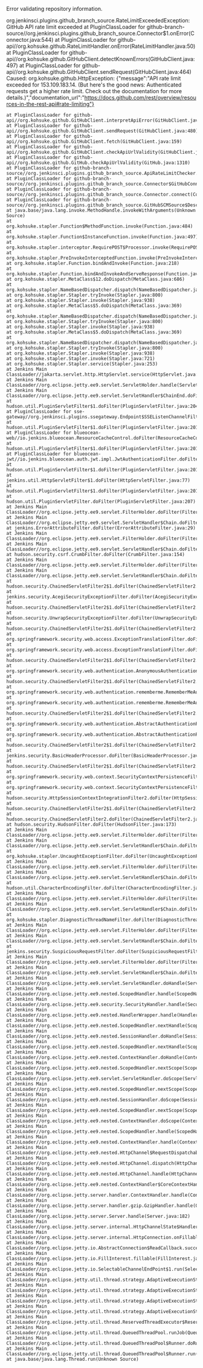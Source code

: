 Error validating repository information.

org.jenkinsci.plugins.github_branch_source.RateLimitExceededException: GitHub API rate limit exceeded
	at PluginClassLoader for github-branch-source//org.jenkinsci.plugins.github_branch_source.Connector$1.onError(Connector.java:544)
	at PluginClassLoader for github-api//org.kohsuke.github.RateLimitHandler.onError(RateLimitHandler.java:50)
	at PluginClassLoader for github-api//org.kohsuke.github.GitHubClient.detectKnownErrors(GitHubClient.java:497)
	at PluginClassLoader for github-api//org.kohsuke.github.GitHubClient.sendRequest(GitHubClient.java:464)
Caused: org.kohsuke.github.HttpException: {"message":"API rate limit exceeded for 153.109.183.14. (But here's the good news: Authenticated requests get a higher rate limit. Check out the documentation for more details.)","documentation_url":"https://docs.github.com/rest/overview/resources-in-the-rest-api#rate-limiting"}

	at PluginClassLoader for github-api//org.kohsuke.github.GitHubClient.interpretApiError(GitHubClient.java:740)
	at PluginClassLoader for github-api//org.kohsuke.github.GitHubClient.sendRequest(GitHubClient.java:480)
	at PluginClassLoader for github-api//org.kohsuke.github.GitHubClient.fetch(GitHubClient.java:159)
	at PluginClassLoader for github-api//org.kohsuke.github.GitHubClient.checkApiUrlValidity(GitHubClient.java:390)
	at PluginClassLoader for github-api//org.kohsuke.github.GitHub.checkApiUrlValidity(GitHub.java:1310)
	at PluginClassLoader for github-branch-source//org.jenkinsci.plugins.github_branch_source.ApiRateLimitChecker.verifyConnection(ApiRateLimitChecker.java:192)
	at PluginClassLoader for github-branch-source//org.jenkinsci.plugins.github_branch_source.Connector$GitHubConnection.verifyConnection(Connector.java:738)
	at PluginClassLoader for github-branch-source//org.jenkinsci.plugins.github_branch_source.Connector.connect(Connector.java:435)
	at PluginClassLoader for github-branch-source//org.jenkinsci.plugins.github_branch_source.GitHubSCMSource$DescriptorImpl.doValidateRepositoryUrlAndCredentials(GitHubSCMSource.java:2141)
	at java.base/java.lang.invoke.MethodHandle.invokeWithArguments(Unknown Source)
	at org.kohsuke.stapler.Function$MethodFunction.invoke(Function.java:484)
	at org.kohsuke.stapler.Function$InstanceFunction.invoke(Function.java:497)
	at org.kohsuke.stapler.interceptor.RequirePOST$Processor.invoke(RequirePOST.java:79)
	at org.kohsuke.stapler.PreInvokeInterceptedFunction.invoke(PreInvokeInterceptedFunction.java:26)
	at org.kohsuke.stapler.Function.bindAndInvoke(Function.java:218)
	at org.kohsuke.stapler.Function.bindAndInvokeAndServeResponse(Function.java:140)
	at org.kohsuke.stapler.MetaClass$12.doDispatch(MetaClass.java:686)
	at org.kohsuke.stapler.NameBasedDispatcher.dispatch(NameBasedDispatcher.java:61)
	at org.kohsuke.stapler.Stapler.tryInvoke(Stapler.java:800)
	at org.kohsuke.stapler.Stapler.invoke(Stapler.java:938)
	at org.kohsuke.stapler.MetaClass$5.doDispatch(MetaClass.java:369)
	at org.kohsuke.stapler.NameBasedDispatcher.dispatch(NameBasedDispatcher.java:61)
	at org.kohsuke.stapler.Stapler.tryInvoke(Stapler.java:800)
	at org.kohsuke.stapler.Stapler.invoke(Stapler.java:938)
	at org.kohsuke.stapler.MetaClass$5.doDispatch(MetaClass.java:369)
	at org.kohsuke.stapler.NameBasedDispatcher.dispatch(NameBasedDispatcher.java:61)
	at org.kohsuke.stapler.Stapler.tryInvoke(Stapler.java:800)
	at org.kohsuke.stapler.Stapler.invoke(Stapler.java:938)
	at org.kohsuke.stapler.Stapler.invoke(Stapler.java:721)
	at org.kohsuke.stapler.Stapler.service(Stapler.java:253)
	at Jenkins Main ClassLoader//jakarta.servlet.http.HttpServlet.service(HttpServlet.java:587)
	at Jenkins Main ClassLoader//org.eclipse.jetty.ee9.servlet.ServletHolder.handle(ServletHolder.java:765)
	at Jenkins Main ClassLoader//org.eclipse.jetty.ee9.servlet.ServletHandler$ChainEnd.doFilter(ServletHandler.java:1668)
	at hudson.util.PluginServletFilter$1.doFilter(PluginServletFilter.java:204)
	at PluginClassLoader for sse-gateway//org.jenkinsci.plugins.ssegateway.Endpoint$SSEListenChannelFilter.doFilter(Endpoint.java:248)
	at hudson.util.PluginServletFilter$1.doFilter(PluginServletFilter.java:201)
	at PluginClassLoader for blueocean-web//io.jenkins.blueocean.ResourceCacheControl.doFilter(ResourceCacheControl.java:134)
	at hudson.util.PluginServletFilter$1.doFilter(PluginServletFilter.java:201)
	at PluginClassLoader for blueocean-jwt//io.jenkins.blueocean.auth.jwt.impl.JwtAuthenticationFilter.doFilter(JwtAuthenticationFilter.java:60)
	at hudson.util.PluginServletFilter$1.doFilter(PluginServletFilter.java:201)
	at jenkins.util.HttpServletFilter$1.doFilter(HttpServletFilter.java:77)
	at hudson.util.PluginServletFilter$1.doFilter(PluginServletFilter.java:201)
	at hudson.util.PluginServletFilter.doFilter(PluginServletFilter.java:207)
	at Jenkins Main ClassLoader//org.eclipse.jetty.ee9.servlet.FilterHolder.doFilter(FilterHolder.java:202)
	at Jenkins Main ClassLoader//org.eclipse.jetty.ee9.servlet.ServletHandler$Chain.doFilter(ServletHandler.java:1638)
	at jenkins.ErrorAttributeFilter.doFilter(ErrorAttributeFilter.java:29)
	at Jenkins Main ClassLoader//org.eclipse.jetty.ee9.servlet.FilterHolder.doFilter(FilterHolder.java:202)
	at Jenkins Main ClassLoader//org.eclipse.jetty.ee9.servlet.ServletHandler$Chain.doFilter(ServletHandler.java:1638)
	at hudson.security.csrf.CrumbFilter.doFilter(CrumbFilter.java:154)
	at Jenkins Main ClassLoader//org.eclipse.jetty.ee9.servlet.FilterHolder.doFilter(FilterHolder.java:202)
	at Jenkins Main ClassLoader//org.eclipse.jetty.ee9.servlet.ServletHandler$Chain.doFilter(ServletHandler.java:1638)
	at hudson.security.ChainedServletFilter2$1.doFilter(ChainedServletFilter2.java:94)
	at jenkins.security.AcegiSecurityExceptionFilter.doFilter(AcegiSecurityExceptionFilter.java:52)
	at hudson.security.ChainedServletFilter2$1.doFilter(ChainedServletFilter2.java:99)
	at hudson.security.UnwrapSecurityExceptionFilter.doFilter(UnwrapSecurityExceptionFilter.java:54)
	at hudson.security.ChainedServletFilter2$1.doFilter(ChainedServletFilter2.java:99)
	at org.springframework.security.web.access.ExceptionTranslationFilter.doFilter(ExceptionTranslationFilter.java:125)
	at org.springframework.security.web.access.ExceptionTranslationFilter.doFilter(ExceptionTranslationFilter.java:119)
	at hudson.security.ChainedServletFilter2$1.doFilter(ChainedServletFilter2.java:99)
	at org.springframework.security.web.authentication.AnonymousAuthenticationFilter.doFilter(AnonymousAuthenticationFilter.java:100)
	at hudson.security.ChainedServletFilter2$1.doFilter(ChainedServletFilter2.java:99)
	at org.springframework.security.web.authentication.rememberme.RememberMeAuthenticationFilter.doFilter(RememberMeAuthenticationFilter.java:114)
	at org.springframework.security.web.authentication.rememberme.RememberMeAuthenticationFilter.doFilter(RememberMeAuthenticationFilter.java:105)
	at hudson.security.ChainedServletFilter2$1.doFilter(ChainedServletFilter2.java:99)
	at org.springframework.security.web.authentication.AbstractAuthenticationProcessingFilter.doFilter(AbstractAuthenticationProcessingFilter.java:235)
	at org.springframework.security.web.authentication.AbstractAuthenticationProcessingFilter.doFilter(AbstractAuthenticationProcessingFilter.java:229)
	at hudson.security.ChainedServletFilter2$1.doFilter(ChainedServletFilter2.java:99)
	at jenkins.security.BasicHeaderProcessor.doFilter(BasicHeaderProcessor.java:106)
	at hudson.security.ChainedServletFilter2$1.doFilter(ChainedServletFilter2.java:99)
	at org.springframework.security.web.context.SecurityContextPersistenceFilter.doFilter(SecurityContextPersistenceFilter.java:117)
	at org.springframework.security.web.context.SecurityContextPersistenceFilter.doFilter(SecurityContextPersistenceFilter.java:87)
	at hudson.security.HttpSessionContextIntegrationFilter2.doFilter(HttpSessionContextIntegrationFilter2.java:63)
	at hudson.security.ChainedServletFilter2$1.doFilter(ChainedServletFilter2.java:99)
	at hudson.security.ChainedServletFilter2.doFilter(ChainedServletFilter2.java:111)
	at hudson.security.HudsonFilter.doFilter(HudsonFilter.java:173)
	at Jenkins Main ClassLoader//org.eclipse.jetty.ee9.servlet.FilterHolder.doFilter(FilterHolder.java:202)
	at Jenkins Main ClassLoader//org.eclipse.jetty.ee9.servlet.ServletHandler$Chain.doFilter(ServletHandler.java:1638)
	at org.kohsuke.stapler.UncaughtExceptionFilter.doFilter(UncaughtExceptionFilter.java:26)
	at Jenkins Main ClassLoader//org.eclipse.jetty.ee9.servlet.FilterHolder.doFilter(FilterHolder.java:202)
	at Jenkins Main ClassLoader//org.eclipse.jetty.ee9.servlet.ServletHandler$Chain.doFilter(ServletHandler.java:1638)
	at hudson.util.CharacterEncodingFilter.doFilter(CharacterEncodingFilter.java:86)
	at Jenkins Main ClassLoader//org.eclipse.jetty.ee9.servlet.FilterHolder.doFilter(FilterHolder.java:202)
	at Jenkins Main ClassLoader//org.eclipse.jetty.ee9.servlet.ServletHandler$Chain.doFilter(ServletHandler.java:1638)
	at org.kohsuke.stapler.DiagnosticThreadNameFilter.doFilter(DiagnosticThreadNameFilter.java:31)
	at Jenkins Main ClassLoader//org.eclipse.jetty.ee9.servlet.FilterHolder.doFilter(FilterHolder.java:202)
	at Jenkins Main ClassLoader//org.eclipse.jetty.ee9.servlet.ServletHandler$Chain.doFilter(ServletHandler.java:1638)
	at jenkins.security.SuspiciousRequestFilter.doFilter(SuspiciousRequestFilter.java:38)
	at Jenkins Main ClassLoader//org.eclipse.jetty.ee9.servlet.FilterHolder.doFilter(FilterHolder.java:202)
	at Jenkins Main ClassLoader//org.eclipse.jetty.ee9.servlet.ServletHandler$Chain.doFilter(ServletHandler.java:1638)
	at Jenkins Main ClassLoader//org.eclipse.jetty.ee9.servlet.ServletHandler.doHandle(ServletHandler.java:526)
	at Jenkins Main ClassLoader//org.eclipse.jetty.ee9.nested.ScopedHandler.handle(ScopedHandler.java:127)
	at Jenkins Main ClassLoader//org.eclipse.jetty.ee9.security.SecurityHandler.handle(SecurityHandler.java:574)
	at Jenkins Main ClassLoader//org.eclipse.jetty.ee9.nested.HandlerWrapper.handle(HandlerWrapper.java:124)
	at Jenkins Main ClassLoader//org.eclipse.jetty.ee9.nested.ScopedHandler.nextHandle(ScopedHandler.java:197)
	at Jenkins Main ClassLoader//org.eclipse.jetty.ee9.nested.SessionHandler.doHandle(SessionHandler.java:612)
	at Jenkins Main ClassLoader//org.eclipse.jetty.ee9.nested.ScopedHandler.nextHandle(ScopedHandler.java:195)
	at Jenkins Main ClassLoader//org.eclipse.jetty.ee9.nested.ContextHandler.doHandle(ContextHandler.java:1045)
	at Jenkins Main ClassLoader//org.eclipse.jetty.ee9.nested.ScopedHandler.nextScope(ScopedHandler.java:164)
	at Jenkins Main ClassLoader//org.eclipse.jetty.ee9.servlet.ServletHandler.doScope(ServletHandler.java:483)
	at Jenkins Main ClassLoader//org.eclipse.jetty.ee9.nested.ScopedHandler.nextScope(ScopedHandler.java:162)
	at Jenkins Main ClassLoader//org.eclipse.jetty.ee9.nested.SessionHandler.doScope(SessionHandler.java:589)
	at Jenkins Main ClassLoader//org.eclipse.jetty.ee9.nested.ScopedHandler.nextScope(ScopedHandler.java:162)
	at Jenkins Main ClassLoader//org.eclipse.jetty.ee9.nested.ContextHandler.doScope(ContextHandler.java:966)
	at Jenkins Main ClassLoader//org.eclipse.jetty.ee9.nested.ScopedHandler.handle(ScopedHandler.java:125)
	at Jenkins Main ClassLoader//org.eclipse.jetty.ee9.nested.ContextHandler.handle(ContextHandler.java:1719)
	at Jenkins Main ClassLoader//org.eclipse.jetty.ee9.nested.HttpChannel$RequestDispatchable.dispatch(HttpChannel.java:1565)
	at Jenkins Main ClassLoader//org.eclipse.jetty.ee9.nested.HttpChannel.dispatch(HttpChannel.java:724)
	at Jenkins Main ClassLoader//org.eclipse.jetty.ee9.nested.HttpChannel.handle(HttpChannel.java:512)
	at Jenkins Main ClassLoader//org.eclipse.jetty.ee9.nested.ContextHandler$CoreContextHandler$CoreToNestedHandler.handle(ContextHandler.java:3029)
	at Jenkins Main ClassLoader//org.eclipse.jetty.server.handler.ContextHandler.handle(ContextHandler.java:1071)
	at Jenkins Main ClassLoader//org.eclipse.jetty.server.handler.gzip.GzipHandler.handle(GzipHandler.java:611)
	at Jenkins Main ClassLoader//org.eclipse.jetty.server.Server.handle(Server.java:182)
	at Jenkins Main ClassLoader//org.eclipse.jetty.server.internal.HttpChannelState$HandlerInvoker.run(HttpChannelState.java:678)
	at Jenkins Main ClassLoader//org.eclipse.jetty.server.internal.HttpConnection.onFillable(HttpConnection.java:416)
	at Jenkins Main ClassLoader//org.eclipse.jetty.io.AbstractConnection$ReadCallback.succeeded(AbstractConnection.java:322)
	at Jenkins Main ClassLoader//org.eclipse.jetty.io.FillInterest.fillable(FillInterest.java:99)
	at Jenkins Main ClassLoader//org.eclipse.jetty.io.SelectableChannelEndPoint$1.run(SelectableChannelEndPoint.java:53)
	at Jenkins Main ClassLoader//org.eclipse.jetty.util.thread.strategy.AdaptiveExecutionStrategy.runTask(AdaptiveExecutionStrategy.java:480)
	at Jenkins Main ClassLoader//org.eclipse.jetty.util.thread.strategy.AdaptiveExecutionStrategy.consumeTask(AdaptiveExecutionStrategy.java:443)
	at Jenkins Main ClassLoader//org.eclipse.jetty.util.thread.strategy.AdaptiveExecutionStrategy.tryProduce(AdaptiveExecutionStrategy.java:293)
	at Jenkins Main ClassLoader//org.eclipse.jetty.util.thread.strategy.AdaptiveExecutionStrategy.run(AdaptiveExecutionStrategy.java:201)
	at Jenkins Main ClassLoader//org.eclipse.jetty.util.thread.ReservedThreadExecutor$ReservedThread.run(ReservedThreadExecutor.java:311)
	at Jenkins Main ClassLoader//org.eclipse.jetty.util.thread.QueuedThreadPool.runJob(QueuedThreadPool.java:981)
	at Jenkins Main ClassLoader//org.eclipse.jetty.util.thread.QueuedThreadPool$Runner.doRunJob(QueuedThreadPool.java:1211)
	at Jenkins Main ClassLoader//org.eclipse.jetty.util.thread.QueuedThreadPool$Runner.run(QueuedThreadPool.java:1166)
	at java.base/java.lang.Thread.run(Unknown Source)
